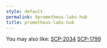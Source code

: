 ```yaml
---
style: default
permalink: Xprometheus-labs-hub
title: prometheus-labs-hub
---
```

You may also like:
[SCP-2034](http://scp-wiki.net/scp-2034)
[SCP-1799](http://scp-wiki.net/scp-1799)